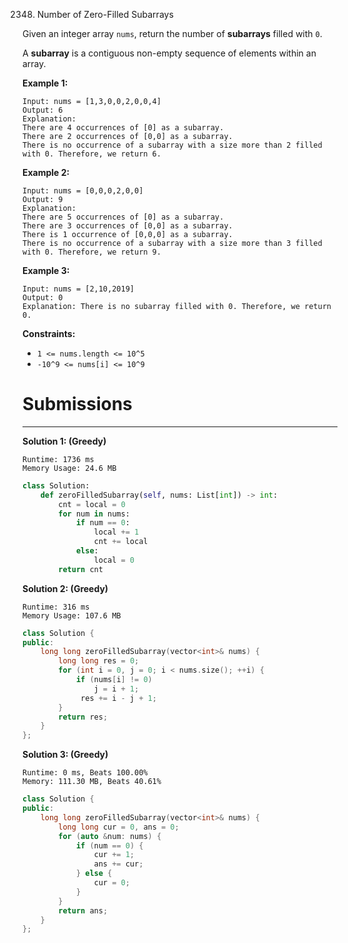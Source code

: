 2348. Number of Zero-Filled Subarrays

Given an integer array `nums`, return the number of **subarrays** filled with `0`.

A **subarray** is a contiguous non-empty sequence of elements within an array.

 

**Example 1:**
```
Input: nums = [1,3,0,0,2,0,0,4]
Output: 6
Explanation: 
There are 4 occurrences of [0] as a subarray.
There are 2 occurrences of [0,0] as a subarray.
There is no occurrence of a subarray with a size more than 2 filled with 0. Therefore, we return 6.
```

**Example 2:**
```
Input: nums = [0,0,0,2,0,0]
Output: 9
Explanation:
There are 5 occurrences of [0] as a subarray.
There are 3 occurrences of [0,0] as a subarray.
There is 1 occurrence of [0,0,0] as a subarray.
There is no occurrence of a subarray with a size more than 3 filled with 0. Therefore, we return 9.
```

**Example 3:**
```
Input: nums = [2,10,2019]
Output: 0
Explanation: There is no subarray filled with 0. Therefore, we return 0.
```

**Constraints:**

* `1 <= nums.length <= 10^5`
* `-10^9 <= nums[i] <= 10^9`

# Submissions
---
**Solution 1: (Greedy)**
```
Runtime: 1736 ms
Memory Usage: 24.6 MB
```
```python
class Solution:
    def zeroFilledSubarray(self, nums: List[int]) -> int:
        cnt = local = 0
        for num in nums:
            if num == 0:
                local += 1
                cnt += local
            else:
                local = 0
        return cnt
```

**Solution 2: (Greedy)**
```
Runtime: 316 ms
Memory Usage: 107.6 MB
```
```c++
class Solution {
public:
    long long zeroFilledSubarray(vector<int>& nums) {
        long long res = 0;
        for (int i = 0, j = 0; i < nums.size(); ++i) {
            if (nums[i] != 0)
                j = i + 1;
             res += i - j + 1;
        }
        return res;
    }
};
```

**Solution 3: (Greedy)**
```
Runtime: 0 ms, Beats 100.00%
Memory: 111.30 MB, Beats 40.61%
```
```c++
class Solution {
public:
    long long zeroFilledSubarray(vector<int>& nums) {
        long long cur = 0, ans = 0;
        for (auto &num: nums) {
            if (num == 0) {
                cur += 1;
                ans += cur;
            } else {
                cur = 0;
            }
        }
        return ans;
    }
};
```
